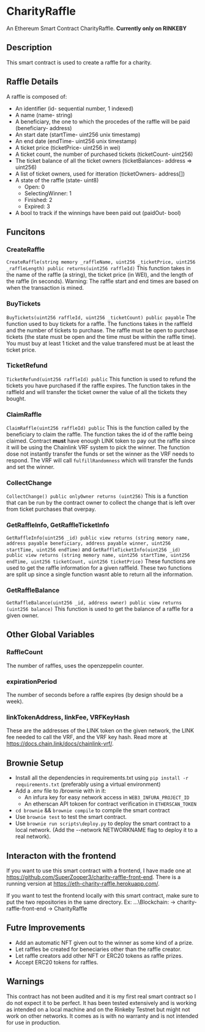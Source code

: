 # CharityRaffle
 An Ethereum Smart Contract CharityRaffle.
 **Currently only on RINKEBY**

## Description
This smart contract is used to create a raffle for a charity.

## Raffle Details
A raffle is composed of:
- An identifier (id- sequential number, 1 indexed)
- A name (name- string)
- A beneficiary, the one to which the procedes of the raffle will be paid (beneficiary- address)
- An start date (startTime- uint256 unix timestamp)
- An end date (endTime- uint256 unix timestamp)
- A ticket price (ticketPrice- uint256 in wei)
- A ticket count, the number of purchased tickets (ticketCount- uint256)
- The ticket balance of all the ticket owners (ticketBalances- address => uint256)
- A list of ticket owners, used for itteration (ticketOwners- address[])
- A state of the raffle (state- uint8)
  - Open: 0
  - SelectingWinner: 1
  - Finished: 2
  - Expired: 3
- A bool to track if the winnings have been paid out (paidOut- bool)

## Funcitons
### CreateRaffle
`CreateRaffle(string memory _raffleName, uint256 _ticketPrice, uint256 _raffleLength) public returns(uint256 raffleId)`
This function takes in the name of the raffle (a string), the ticket price (in WEI), and the length of the raffle (in seconds).
Warning: The raffle start and end times are based on when the transaction is mined.

### BuyTickets
`BuyTickets(uint256 raffleId, uint256 _ticketCount) public payable`
The function used to buy tickets for a raffle.
The functions takes in the raffleId and the number of tickets to purchase.
The raffle must be open to purchase tickets (the state must be open and the time must be within the raffle time).
You must buy at least 1 ticket and the value transfered must be at least the ticket price.

### TicketRefund
`TicketRefund(uint256 raffleId) public`
This function is used to refund the tickets you have purchased if the raffle expires.
The function takes in the raffleId and will transfer the ticket owner the value of all the tickets they bought.

### ClaimRaffle
`ClaimRaffle(uint256 raffleId) public`
This is the function called by the beneficiary to claim the raffle.
The function takes the id of the raffle being claimed. 
Contract **must** have enough LINK token to pay out the raffle since it will be using the Chainlink VRF system to pick the winner.
The function dose not instantly transfer the funds or set the winner as the VRF needs to respond.
The VRF will call `fulfillRandomness` which will transfer the funds and set the winner.

### CollectChange
`CollectChange() public onlyOwner returns (uint256)`
This is a function that can be run by the contract owner to collect the change that is left over from ticket purchases that overpay.

### GetRaffleInfo, GetRaffleTicketInfo
`GetRaffleInfo(uint256 _id) public view returns (string memory name, address payable beneficiary, address payable winner, uint256 startTime, uint256 endTime)`
and
`GetRaffleTicketInfo(uint256 _id) public view returns (string memory name, uint256 startTime, uint256 endTime, uint256 ticketCount, uint256 ticketPrice)`
These functions are used to get the raffle information for a given raffleId. These two functions are split up since a single function wasnt able to return all the information.

### GetRaffleBalance
`GetRaffleBalance(uint256 _id, address owner) public view returns (uint256 balance)`
This function is used to get the balance of a raffle for a given owner.

## Other Global Variables
### RaffleCount
The number of raffles, uses the openzeppelin counter.

### expirationPeriod
The number of seconds before a raffle expires (by design should be a week).

### linkTokenAddress, linkFee, VRFKeyHash
These are the addresses of the LINK token on the given network, the LINK fee needed to call the VRF, and the VRF key hash.
Read more at https://docs.chain.link/docs/chainlink-vrf/.

## Brownie Setup
- Install all the dependencies in requirements.txt using `pip install -r requirements.txt` (preferably using a virtual environment)
- Add a .env file to /brownie with in it:
  - An infura key for easy network access in `WEB3_INFURA_PROJECT_ID` 
  - An etherscan API tokoen for contract verification in `ETHERSCAN_TOKEN`
- `cd brownie` && `brownie compile` to compile the smart contract
- Use `brownie test` to test the smart contract.
- Use `brownie run scripts\deploy.py` to deploy the smart contract to a local network. (Add the --network NETWORKNAME flag to deploy it to a real network).

## Interacton with the frontend
If you want to use this smart contract with a frontend, I have made one at https://github.com/SuperZooper3/charity-raffle-front-end. There is a running version at https://eth-charity-raffle.herokuapp.com/.

If you want to test the frontend locally with this smart contract, make sure to put the two repositories in the same directory. Ex:
...\Blockchain:
  -> charity-raffle-front-end
  -> CharityRaffle

## Futre Improvements
- Add an automatic NFT given out to the winner as some kind of a prize.
- Let raffles be created for beneciaries other than the raffle creator.
- Let raffle creators add other NFT or ERC20 tokens as raffle prizes.
- Accept ERC20 tokens for raffles.

## Warnings
This contract has not been audited and it is my first real smart contract so I do not expect it to be perfect. It has been tested extensively and is working as intended on a local machine and on the Rinkeby Testnet but might not work on other networks.
It comes as is with no warranty and is not intended for use in production.